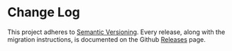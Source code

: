 # Change Log

This project adheres to [Semantic Versioning](http://semver.org/).
Every release, along with the migration instructions, is documented on the Github [Releases](https://github.com/jeffbski/redux-util/releases) page.
